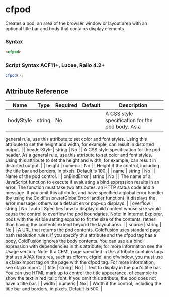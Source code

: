 # cfpod

Creates a pod, an area of the browser window or layout 
 area with an optional title bar and body that contains 
 display elements.

### Syntax

```html
<cfpod>
```

### Script Syntax ACF11+, Lucee, Railo 4.2+

```javascript
cfpod();
```

## Attribute Reference

| Name | Type | Required | Default | Description |
| --- | --- | --- | --- | --- |
| bodyStyle | string | No |  | A CSS style specification for the pod body. As a 
 general rule, use this attribute to set color and 
 font styles. Using this attribute to set the height 
 and width, for example, can result in distorted output. |
| headerStyle | string | No |  | A CSS style specification for the pod header. As a 
 general rule, use this attribute to set color and font 
 styles. Using this attribute to set the height and width, 
 for example, can result in distorted output. |
| height | numeric | No |  | Height if the control, including the title bar and borders, 
 in pixels. Default is 100. |
| name | string | No |  | Name of the pod control. |
| onBindError | string | No |  | The name of a JavaScript function to execute if 
 evaluating a bind expression results in an error. 
 The function must take two attributes: an HTTP 
 status code and a message. If you omit this 
 attribute, and have specified a global error handler 
 (by using the ColdFusion.setGlobalErrorHandler 
 function), it displays the error message; otherwise 
 a default error pop-up displays. |
| overflow | string | No | auto | Specifies how to display child content whose size 
 would cause the control to overflow the pod 
 boundaries. Note: In Internet Explorer, pods 
 with the visible setting expand to fit the size of 
 the contents, rather than having the contents extend 
 beyond the layout area. |
| source | string | No |  | A URL that returns the pod contents. ColdFusion 
 uses standard page path resolution rules. If you 
 specify this attribute and the cfpod tag has a body, 
 ColdFusion ignores the body contents. You can use a a 
 bind expression with dependencies in this 
 attribute; for more information see the Usage section. 
 Note: If a CFML page specified in this attribute contains 
 tags that use AJAX features, such as cfform, cfgrid, 
 and cfwindow, you must use a cfajaximport tag on the 
 page with the cfpod tag. 
 For more information, see cfajaximport. |
| title | string | No |  | Text to display in the pod's title bar. You can use 
 HTML mark up to control the title appearance, of 
 example to show the text in red italic font. 
 If you omit this attribute, the pod does not 
 have a title bar. |
| width | numeric | No |  | Width if the control, including the title bar and 
 borders, in pixels. Default is 500. |
